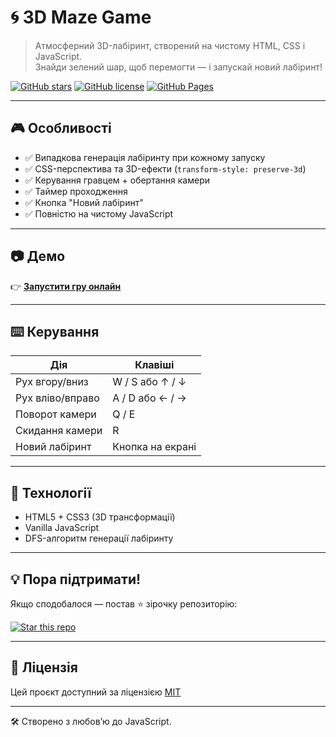 # 🌀 3D Maze Game

> Атмосферний 3D-лабіринт, створений на чистому HTML, CSS і JavaScript.  
> Знайди зелений шар, щоб перемогти — і запускай новий лабіринт!

[![GitHub stars](https://img.shields.io/github/stars/TheSanches/3DMazeGame?style=social)](https://github.com/TheSanches/3DMazeGame/stargazers)
[![GitHub license](https://img.shields.io/github/license/TheSanches/3DMazeGame)](https://github.com/TheSanches/3DMazeGame/blob/main/LICENSE)
[![GitHub Pages](https://img.shields.io/badge/demo-online-blue?logo=github)](https://thesanches.github.io/3DMazeGame/)

---

## 🎮 Особливості

- ✅ Випадкова генерація лабіринту при кожному запуску
- ✅ CSS-перспектива та 3D-ефекти (`transform-style: preserve-3d`)
- ✅ Керування гравцем + обертання камери
- ✅ Таймер проходження
- ✅ Кнопка "Новий лабіринт"
- ✅ Повністю на чистому JavaScript

---

## 📷 Демо

👉 [**Запустити гру онлайн**](https://thesanches.github.io/3DMazeGame/)

---

## ⌨️ Керування

| Дія                | Клавіші            |
|--------------------|--------------------|
| Рух вгору/вниз     | W / S або ↑ / ↓    |
| Рух вліво/вправо   | A / D або ← / →    |
| Поворот камери     | Q / E              |
| Скидання камери    | R                  |
| Новий лабіринт     | Кнопка на екрані   |

---

## 🧠 Технології

- HTML5 + CSS3 (3D трансформації)
- Vanilla JavaScript
- DFS-алгоритм генерації лабіринту

---

## 💡 Пора підтримати!

Якщо сподобалося — постав ⭐️ зірочку репозиторію:

[![Star this repo](https://img.shields.io/github/stars/TheSanches/3DMazeGame?style=social)](https://github.com/TheSanches/3DMazeGame/stargazers)

---

## 📜 Ліцензія

Цей проєкт доступний за ліцензією [MIT](https://github.com/TheSanches/3DMazeGame/blob/main/LICENSE)

---

🛠 Створено з любов’ю до JavaScript.
